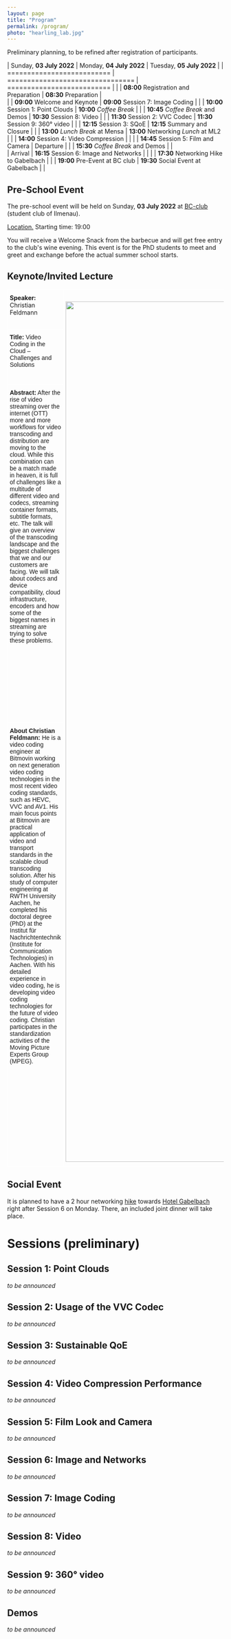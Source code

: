 ```yaml
---
layout: page
title: "Program"
permalink: /program/
photo: "hearling_lab.jpg"
---
```


Preliminary planning, to be refined after registration of participants.


| Sunday, **03 July 2022**  	  | Monday, **04 July 2022**   		 		| Tuesday, **05 July 2022**   	  		|
| ==========================	  | ================================ 		| ==========================  	  		|
| 		 		            	  | **08:00** Registration and Preparation	| **08:30** Preparation			   	  	|	
| 			   	             	  | **09:00** Welcome and Keynote         	| **09:00** Session 7: Image Coding	  	|
|	        	             	  | **10:00** Session 1: Point Clouds		| **10:00** _Coffee Break_ 		   	  	|
| 		                     	  | **10:45** _Coffee Break_ and Demos	   	| **10:30** Session 8: Video     	  	|
| 		                     	  | **11:30** Session 2: VVC Codec 			| **11:30** Session 9: 360° video	  	|
| 		                     	  | **12:15** Session 3: SQoE				| **12:15** Summary and Closure	 	  	|
| 		                    	  | **13:00** _Lunch Break_ at Mensa		| **13:00** Networking _Lunch_ at ML2 	|
|		                    	  | **14:00** Session 4: Video Compression	|                            	  		|
| 				             	  | **14:45** Session 5: Film and Camera 	| Departure		 				 		|
| 				            	  | **15:30** _Coffee Break_ and Demos	   	|                                	 	|	
| Arrival	 		        	  | **16:15** Session 6: Image and Networks	|                            	 	    |
| 				           		  | **17:30** Networking Hike to Gabelbach	|                            	   		|
| **19:00**	Pre-Event at BC club  | **19:30** Social Event at Gabelbach		|                    	          		|



## Pre-School Event
The pre-school event will be held on Sunday, **03 July 2022** at [BC-club](https://bc-club.de/) (student club of Ilmenau).

<a href="https://osm.org/go/0GqhODM8D?m=" target="_blank">Location.</a> Starting time: 19:00

You will receive a Welcome Snack from the barbecue and will get free entry to the club's wine evening. This event is for the PhD students to meet and greet and exchange before the actual summer school starts. 

## Keynote/Invited Lecture

<style type="text/css">
.tg  {border-collapse:collapse;border-spacing:0;}
.tg td{border-color:black;border-style:solid;border-width:1px;font-family:Arial, sans-serif;font-size:14px;
  overflow:hidden;padding:10px 5px;word-break:normal;}
.tg th{border-color:black;border-style:solid;border-width:1px;font-family:Arial, sans-serif;font-size:14px;
  font-weight:normal;overflow:hidden;padding:10px 5px;word-break:normal;}
.tg .tg-zv4m{border-color:#ffffff;text-align:left;vertical-align:top}
.tg .tg-ztdv{border-color:#ffffff;font-family:inherit;text-align:center;vertical-align:middle}
.tg .tg-sd0v{border-color:#ffffff;font-family:inherit;text-align:left;vertical-align:top}
</style>
<table class="tg">
<thead>
  <tr>
    <td class="tg-sd0v"><b>Speaker:</b> Christian Feldmann</td>
    <td class="tg-ztdv" rowspan="4"><br><img src="/SVCP2022/assets/images/keynote_speaker.jpg" width="2000"/>  </td>
  </tr>
  <tr>
    <td class="tg-zv4m"><b>Title:</b> Video Coding in the Cloud – Challenges and Solutions</td>
  </tr>
  <tr>
    <td class="tg-zv4m"><b>Abstract:</b> After the rise of video streaming over the internet (OTT) more and more workflows for video transcoding and distribution are moving to the cloud. While this combination can be a match made in heaven, it is full of challenges like a multitude of different video and codecs, streaming container formats, subtitle formats, etc. The talk will give an overview of the transcoding landscape and the biggest challenges that we and our customers are facing. We will talk about codecs and device compatibility, cloud infrastructure, encoders and how some of the biggest names in streaming are trying to solve these problems.</td>
  </tr>
  <tr>
    <td class="tg-zv4m"> <b> About Christian Feldmann:</b> He is a video coding engineer at Bitmovin working on next generation video coding technologies in the most recent video coding standards, such as HEVC, VVC and AV1. His main focus points at Bitmovin are practical application of video and transport standards in the scalable cloud transcoding solution. After his study of computer engineering at RWTH University Aachen, he completed his doctoral degree (PhD) at the Institut für Nachrichtentechnik (Institute for Communication Technologies) in Aachen. With his detailed experience in video coding, he is developing video coding technologies for the future of video coding. Christian participates in the standardization activities of the Moving Picture Experts Group (MPEG).</td>
  </tr>
</thead>
</table>

## Social Event
It is planned to have a 2 hour networking [hike](https://www.komoot.de/tour/682677680) towards [Hotel Gabelbach](https://www.hotel-gabelbach.de/en/) right after Session 6 on Monday. There, an included joint dinner will take place. 

# Sessions (preliminary)
## Session 1: Point Clouds
_to be announced_
## Session 2: Usage of the VVC Codec 
_to be announced_
## Session 3: Sustainable QoE
_to be announced_
## Session 4: Video Compression Performance
_to be announced_
## Session 5: Film Look and Camera
_to be announced_
## Session 6: Image and Networks
_to be announced_
## Session 7: Image Coding
_to be announced_
## Session 8: Video
_to be announced_
## Session 9: 360° video
_to be announced_

## Demos 
_to be announced_

<!--
**TODO**
-->

<!--
* lab tours (AVLabs, hearing lab, medialab II)
* maybe hiking to a restaurant?

* Lab-Tours & Get-Together: On Sunday, 25 July, there was a Get-Together, including technical tours at the 3IT, CINIQ as well as in the TiME-Lab where participants learned more about the work of the Fraunhofer HHI and its partners.

* Spree Boat Tour: Participants of the Summer School were taken on an evening boat tour on the river Spree in Berlin, where they were treated to a delicious barbecue. The relaxed atmosphere gave them the chance to further exchange ideas after a day of fruitful discussions and to get to know each other even more, while enjoying a beautiful trip through the center of the city.

-->